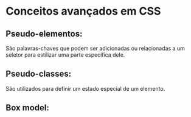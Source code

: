# Conceitos avançados em CSS

## Pseudo-elementos:
São palavras-chaves que podem ser adicionadas ou relacionadas a um seletor para estilizar uma parte específica dele.


## Pseudo-classes:
São utilizados para definir um estado especial de um elemento.

## Box model:
